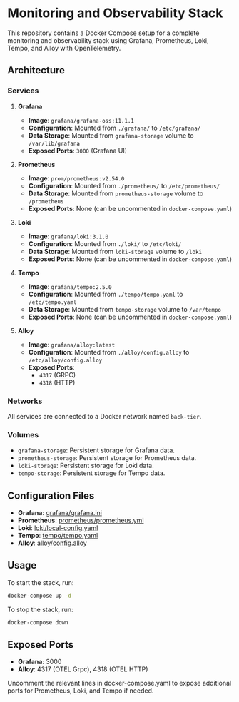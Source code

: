 # Monitoring and Observability Stack

This repository contains a Docker Compose setup for a complete monitoring and observability stack using Grafana, Prometheus, Loki, Tempo, and Alloy with OpenTelemetry.

## Architecture

### Services

1. **Grafana**
   - **Image**: `grafana/grafana-oss:11.1.1`
   - **Configuration**: Mounted from `./grafana/` to `/etc/grafana/`
   - **Data Storage**: Mounted from `grafana-storage` volume to `/var/lib/grafana`
   - **Exposed Ports**: `3000` (Grafana UI)

2. **Prometheus**
   - **Image**: `prom/prometheus:v2.54.0`
   - **Configuration**: Mounted from `./prometheus/` to `/etc/prometheus/`
   - **Data Storage**: Mounted from `prometheus-storage` volume to `/prometheus`
   - **Exposed Ports**: None (can be uncommented in `docker-compose.yaml`)

3. **Loki**
   - **Image**: `grafana/loki:3.1.0`
   - **Configuration**: Mounted from `./loki/` to `/etc/loki/`
   - **Data Storage**: Mounted from `loki-storage` volume to `/loki`
   - **Exposed Ports**: None (can be uncommented in `docker-compose.yaml`)

4. **Tempo**
   - **Image**: `grafana/tempo:2.5.0`
   - **Configuration**: Mounted from `./tempo/tempo.yaml` to `/etc/tempo.yaml`
   - **Data Storage**: Mounted from `tempo-storage` volume to `/var/tempo`
   - **Exposed Ports**: None (can be uncommented in `docker-compose.yaml`)

5. **Alloy**
   - **Image**: `grafana/alloy:latest`
   - **Configuration**: Mounted from `./alloy/config.alloy` to `/etc/alloy/config.alloy`
   - **Exposed Ports**:
     - `4317` (GRPC)
     - `4318` (HTTP)

### Networks

All services are connected to a Docker network named `back-tier`.

### Volumes

- `grafana-storage`: Persistent storage for Grafana data.
- `prometheus-storage`: Persistent storage for Prometheus data.
- `loki-storage`: Persistent storage for Loki data.
- `tempo-storage`: Persistent storage for Tempo data.

## Configuration Files

- **Grafana**: [grafana/grafana.ini](grafana/grafana.ini)
- **Prometheus**: [prometheus/prometheus.yml](prometheus/prometheus.yml)
- **Loki**: [loki/local-config.yaml](loki/local-config.yaml)
- **Tempo**: [tempo/tempo.yaml](tempo/tempo.yaml)
- **Alloy**: [alloy/config.alloy](alloy/config.alloy)

## Usage

To start the stack, run:

```sh
docker-compose up -d
```
To stop the stack, run:

```sh
docker-compose down
```

## Exposed Ports

* **Grafana**: 3000
* **Alloy**: 4317 (OTEL Grpc), 4318 (OTEL HTTP)

Uncomment the relevant lines in docker-compose.yaml to expose additional ports for Prometheus, Loki, and Tempo if needed.



